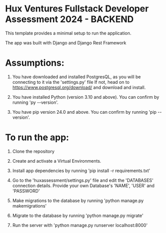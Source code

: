 # Hux Ventures Fullstack Developer Assessment 2024 - BACKEND

This template provides a minimal setup to run the application.

The app was built with Django and Django Rest Framework

# Assumptions:

1. You have downloaded and installed PostgresQL, as you will be connecting to it via the 'settings.py' file
   If not, head on to https://www.postgresql.org/download/ and download and install.

2. You have installed Python (version 3.10 and above). You can confirm by running 'py --version'.

3. You have pip version 24.0 and above. You can confirm by running 'pip --version'.

# To run the app:

1. Clone the repository

2. Create and activate a Virtual Environments.

3. Install app dependencies by running 'pip install -r requirements.txt'

4. Go to the 'huxassessment/settings.py' file and edit the 'DATABASES' connection details. Provide your own Database's 'NAME', 'USER' and 'PASSWORD'

5. Make migrations to the database by running 'python manage.py makemigrations'

6. Migrate to the database by running 'python manage.py migrate'

7. Run the server with 'python manage.py runserver localhost:8000'
